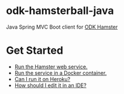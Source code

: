 # odk-hamsterball-java
Java Spring MVC Boot client for [ODK Hamster](https://github.com/benetech/odk-hamster)

# Get Started

* [Run the Hamster web service.](RUN.md)
* [Run the service in a Docker container.](DOCKER.md)
* [Can I run it on Heroku?](https://github.com/benetech/odk-hamster/blob/master/HEROKU.md)
* [How should I edit it in an IDE?](https://github.com/benetech/odk-hamster/blob/master/ECLIPSE.md)
